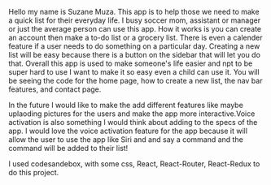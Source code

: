 Hello my name is Suzane Muza. This app is to help those we need to make a quick list for their everyday life. I busy soccer mom, assistant or manager or just the average person can use this app. How it works is you can create an account then make a to-do list or a grocery list. There is even a calender feature if a user needs to do something on a particular day. Creating a new list will be easy because there is a button on the sidebar that will let you do that. Overall this app is used to make someone's life easier and npt to be super hard to use I want to make it so easy even a child can use it. You will be seeing the code for the home page, how to create a new list, the nav bar features, and contact page. 

In the future I would like to make the add different features like maybe uplaoding pictures for the users and make the app more interactive.Voice activation is also something I would think about adding to the specs of the app. I would love the voice activation feature for the app because it will allow the user to use the app like Siri and and say a command and the command will be added to their list!

I used codesandebox, with some css, React, React-Router, React-Redux to do this project.
